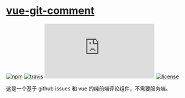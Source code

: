 # [vue-git-comment](https://github.com/shalldie/vue-git-comment)

[![npm][npm_image]][npm_url] [![travis][travis_image]][travis_url] [![gzip][gzip_image]][gzip_url] [![license][license_image]][npm_url]

这是一个基于 github issues 和 vue 的纯前端评论组件，不需要服务端。

<br >
<br >
<br >
<br >
<br >
<br >

<DemoVueGitComment />

[npm_image]: https://img.shields.io/npm/v/vue-git-comment.svg
[npm_url]: https://www.npmjs.com/package/vue-git-comment
[travis_image]: https://img.shields.io/travis/shalldie/vue-git-comment/master.svg
[travis_url]: https://travis-ci.org/shalldie/vue-git-comment
[gzip_image]: https://img.badgesize.io/https://cdn.jsdelivr.net/npm/vue-git-comment@0.0.16/dist/vue-git-comment.umd.min.js?compression=gzip
[gzip_url]: https://cdn.jsdelivr.net/npm/vue-git-comment@0.0.16/dist/vue-git-comment.umd.min.js
[license_image]: https://img.shields.io/npm/l/vue-git-comment.svg

